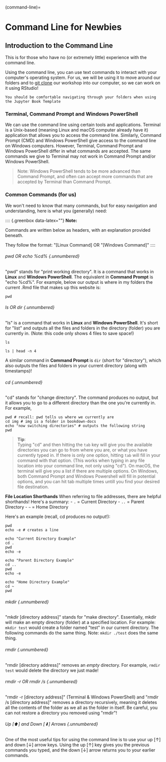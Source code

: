 (command-line)= 
# Command Line for Newbies

## Introduction to the Command Line

This is for those who have no (or extremely little) experience with the command line.

Using the command line, you can use text commands to interact with your computer's operating system. For us, we will be using it to move around our folders and to [git clone](git-clone) our workshop into our computer, so we can work on it using RStudio!

```{note}
You should be comfortable navigating through your folders when using the Jupyter Book Template
```

### Terminal, Command Prompt and Windows PowerShell

<!-- I DO NOT KNOW HOW EXACTLY ACCURATE MY COMMENTS ON "UNIX-BASED" ARE -->

We can use the command line using certain tools and applications. Terminal is a Unix-based (meaning Linux and macOS computer already have it) application that allows you to access the command line. Similarly, Command Prompt (CMD) and Windows PowerShell give access to the command line on Windows computers. However, Terminal, Command Prompt and Windows PowerShell differ in what commands are accepted. The same commands we give to Terminal may not work in Command Prompt and/or Windows PowerShell.

> Note: Windows PowerShell tends to be more advanced than Command Prompt, and often can accept more commands that are accepted by Terminal than Command Prompt.

### Common Commands (for us)

<!-- Consider making this explanation a video -->

We won't need to know that many commands, but for easy navigation and understanding, here is what you (generally) need:

:::: {.greenbox data-latex=""}
**Note:**

Commands are written below as headers, with an explanation provided beneath.

They follow the format: "[Linux Command] OR "[Windows Command]"
::::

###### pwd OR echo %cd% {.unnumbered}

"pwd" stands for "print working directory". It is a command that works in **Linux** and **Windows PowerShell**. The equivalent in **Command Prompt** is "echo %cd%". For example, below our output is where in my folders the current .Rmd file that makes up this website is:

```{bash}
pwd
```

###### ls OR dir {.unnumbered}

"ls" is a command that works in **Linux** and **Windows PowerShell**. It's short for "list" and outputs all the files and folders in the directory (folder) you are currently in. (Note: this code only shows 4 files to save space!)

```{bash, results='hide'}
ls
```

<!-- to save space, only output the first 4 lines -->

```{bash, echo=FALSE}
ls | head -n 4
```

A similar command in **Command Prompt** is `dir` (short for "directory"), which also outputs the files and folders in your current directory (along with timestamps)!

###### cd {.unnumbered}

"cd" stands for "change directory". The command produces no output, but it allows you to go to a different directory than the one you're currently in. For example,

```{bash}
pwd # recall: pwd tells us where we currently are
cd img # img is a folder in bookdown-docs
echo "now switching directories" # outputs the following string
pwd
```

> **Tip**:<br>Typing "cd" and then hitting the `tab` key will give you the available directories you can go to from where you are, or what you have currently typed in. If there is only one option, hitting `tab` will fill in your command with that option. (This works when typing in any file location into your command line, not only using "cd"). On macOS, the terminal will give you a list if there are multiple options. On Windows, both Command Prompt and Windows Powershell will fill in potential options, and you can hit tab multiple times untill you find your desired file destination.

**File Location Shorthands** When referring to file addresses, there are helpful shorthands! Here's a summary: - `.` = Current Directory - `..` = Parent Directory - `~` = Home Directory

Here's an example (recall, cd produces no output!):

```{bash}
pwd
echo -e # creates a line

echo "Current Directory Example"
cd .
pwd
echo -e

echo "Parent Directory Example"
cd ..
pwd
echo -e

echo "Home Directory Example"
cd ~
pwd
```

###### mkdir {.unnumbered}

"mkdir [directory address]" stands for "make directory". Essentially, mkdir will make an empty directory (folder) at a specified location. For example: `mkdir test` would create a folder named "test" in our current directory. The following commands do the same thing. Note: `mkdir ./test` does the same thing.

###### rmdir {.unnumbered}

"rmdir [directory address]" removes an *empty* directory. For example, `rmdir test` would delete the directory we just made!

###### rmdir -r OR rmdir /s {.unnumbered}

"rmdir -r [directory address]" (Terminal & Windows PowerShell) and "rmdir /s [directory address]" removes a directory recursively, meaning it deletes all the contents of the folder as we all as the folder in itself. Be careful, you can not restore a directory you removed using "rmdir"!

###### Up [⬆] and Down [⬇] Arrows {.unnumbered}

One of the most useful tips for using the command line is to use your up [↑] and down [↓] arrow keys. Using the up [↑] key gives you the previous commands you typed, and the down [↓] arrow returns you to your earlier commands.